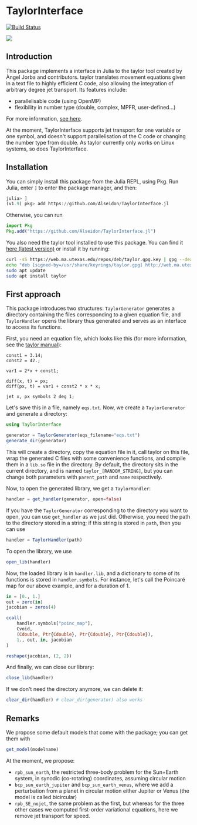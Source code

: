 # TaylorInterface

[![Build Status](https://github.com/Alseidon/TaylorInterface.jl/actions/workflows/CI.yml/badge.svg?branch=main)](https://github.com/Alseidon/TaylorInterface.jl/actions/workflows/CI.yml?query=branch%3Amain)

[![](https://img.shields.io/badge/docs-latest-blue.svg)](https://alseidon.github.io/TaylorInterface.jl/dev)

## Introduction

This package implements a interface in Julia to the taylor tool created by Àngel Jorba and contributors. taylor translates movement equations given in a text file to highly efficient C code, also allowing the integration of arbitrary degree jet transport. Its features include:

- parallelisable code (using OpenMP)
- flexibility in number type (double, complex, MPFR, user-defined...)

For more information, [see here](http://www.maia.ub.es/~angel/taylor/).

At the moment, TaylorInterface supports jet transport for one variable or one symbol, and doesn't support parallelisation of the C code or changing the number type from double. As taylor currently only works on Linux systems, so does TaylorInterface.

## Installation

You can simply install this package from the Julia REPL, using Pkg. Run Julia, enter `]` to enter the package manager, and then:

```julia
julia> ]
(v1.9) pkg> add https://github.com/Alseidon/TaylorInterface.jl
```

Otherwise, you can run
```julia
import Pkg
Pkg.add("https://github.com/Alseidon/TaylorInterface.jl")
```

You also need the taylor tool installed to use this package. You can find it [here (latest version)](https://github.com/joang/taylor2-dist) or install it by running:

```bash
curl -sS https://web.ma.utexas.edu/repos/deb/taylor.gpg.key | gpg --dearmor | sudo tee /usr/share/keyrings/taylor.gpg
echo "deb [signed-by=/usr/share/keyrings/taylor.gpg] http://web.ma.utexas.edu/repos/deb focal main" | sudo tee /etc/apt/sources.list.d/taylor.list
sudo apt update
sudo apt install taylor
```

## First approach

This package introduces two structures: `TaylorGenerator` generates a directory containing the files corresponding to a given equation file, and `TaylorHandler` opens the library thus generated and serves as an interface to access its functions.

First, you need an equation file, which looks like this (for more information, see the [taylor manual](https://github.com/joang/taylor2-dist/blob/main/src/manual/manual.pdf)):

```
const1 = 3.14;
const2 = 42.;

var1 = 2*x + const1;

diff(x, t) = px;
diff(px, t) = var1 + const2 * x * x;

jet x, px symbols 2 deg 1;
```

Let's save this in a file, namely `eqs.txt`. Now, we create a `TaylorGenerator` and generate a directory:

```julia
using TaylorInterface

generator = TaylorGenerator(eqs_filename="eqs.txt")
generate_dir(generator)
```

This will create a directory, copy the equation file in it, call taylor on this file, wrap the generated C files with some convenience functions, and compile them in a `lib.so` file in the directory. By default, the directory sits in the current directory, and is named `taylor_[RANDOM_STRING]`, but you can change both parameters with `parent_path` and `name` respectively.

Now, to open the generated library, we get a `TaylorHandler`:

```julia
handler = get_handler(generator, open=false)
```

If you have the `TaylorGenerator` corresponding to the directory you want to open, you can use `get_handler` as we just did. Otherwise, you need the path to the directory stored in a string; if this string is stored in `path`, then you can use

```julia
handler = TaylorHandler(path)
```

To open the library, we use

```julia
open_lib(handler)
```

Now, the loaded library is in `handler.lib`, and a dictionary to some of its functions is stored in `handler.symbols`. For instance, let's call the Poincaré map for our above example, and for a duration of 1.

```julia
in = [0., 1.]
out = zero(in)
jacobian = zeros(4)

ccall(
    handler.symbols["poinc_map"],
    Cvoid,
    (Cdouble, Ptr{Cdouble}, Ptr{Cdouble}, Ptr{Cdouble}),
    1., out, in, jacobian
)

reshape(jacobian, (2, 2))
```

And finally, we can close our library:

```julia
close_lib(handler)
```

If we don't need the directory anymore, we can delete it:
```julia
clear_dir(handler) # clear_dir(generator) also works
```

## Remarks

We propose some default models that come with the package; you can get them with

```julia
get_model(modelname)
```

At the moment, we propose:
- `rpb_sun_earth`, the restricted three-body problem for the Sun+Earth system, in synodic (co-rotating) coordinates, assuming circular motion
- `bcp_sun_earth_jupiter` and `bcp_sun_earth_venus`, where we add a perturbation from a planet in circular motion either Jupiter or Venus (the model is called bicircular)
- `rpb_SE_nojet`, the same problem as the first, but whereas for the three other cases we computed first-order variational equations, here we remove jet transport for speed.
